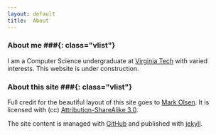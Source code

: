 ```yaml
---
layout: default
title:  About
---
```


### About me ###{: class="vlist"}

I am a Computer Science undergraduate at [Virginia Tech](http://www.cs.vt.edu) with
varied interests. This website is under construction.

### About this site ###{: class="vlist"}

Full credit for the beautiful layout of this site goes to
[Mark Olsen](https://github.com/olesenm/olesenm.github.com).
It is licensed with (cc)
[Attribution-ShareAlike 3.0](http://creativecommons.org/licenses/by-sa/3.0/).

The site content is managed with [GitHub](http://github.com/bamos/bamos.github.com)
and published with [jekyll](http://jekyllrb.com).
